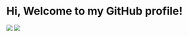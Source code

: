 # Hi, Welcome to my GitHub profile!
![](https://raw.githubusercontent.com/vemian/vemian.github.io/master/images/gh-vemian1.jpg)
![](https://media.giphy.com/media/lTRuG1F4VZ3LHMpXY2/giphy.gif)

